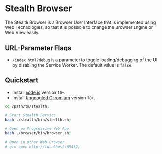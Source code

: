 
# Stealth Browser

The Stealth Browser is a Browser User Interface that is
implemented using Web Technologies, so that it is possible
to change the Browser Engine or Web View easily.


## URL-Parameter Flags

- `/index.html?debug` is a parameter to toggle loading/debugging
   of the UI by disabling the Service Worker.
   The default value is `false`.


## Quickstart

- Install [node.js](https://nodejs.org/en/download) version `10+`.
- Install [Ungoogled Chromium](https://github.com/Eloston/ungoogled-chromium/releases) version `70+`.

```bash
cd /path/to/stealth;

# Start Stealth Service
bash ./stealth/bin/stealth.sh;

# Open as Progressive Web App
bash ./browser/bin/browser.sh;

# Open in other Web Browser
# gio open http://localhost:65432;
```

